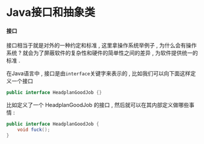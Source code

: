 # Java接口和抽象类

#### 接口

接口相当于就是对外的一种约定和标准 , 这里拿操作系统举例子 , 为什么会有操作系统 ? 就会为了屏蔽软件的复杂性和硬件的简单性之间的差异 , 为软件提供统一的标准 .

在Java语言中 , 接口是由`interface`关键字来表示的 , 比如我们可以向下面这样定义一个接口

```java
public interface HeadplanGoodJob {}
```

比如定义了一个 HeadplanGoodJob 的接口 , 然后就可以在其内部定义做哪些事情 : 

```java
public interface HeadplanGoodJob {
    void fuck();
}
```



